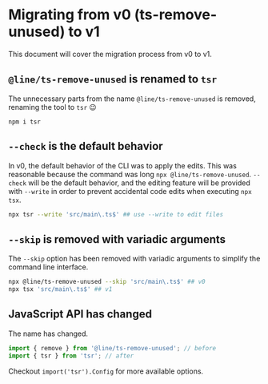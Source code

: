 # Migrating from v0 (ts-remove-unused) to v1

This document will cover the migration process from v0 to v1.

## `@line/ts-remove-unused` is renamed to `tsr`

The unnecessary parts from the name `@line/ts-remove-unused` is removed, renaming the tool to `tsr` 😉

```
npm i tsr
```

## `--check` is the default behavior

In v0, the default behavior of the CLI was to apply the edits. This was reasonable because the command was long `npx @line/ts-remove-unused`. `--check` will be the default behavior, and the editing feature will be provided with `--write` in order to prevent accidental code edits when executing `npx tsx`.

```bash
npx tsr --write 'src/main\.ts$' ## use --write to edit files
```

## `--skip` is removed with variadic arguments

The `--skip` option has been removed with variadic arguments to simplify the command line interface.

```bash
npx @line/ts-remove-unused --skip 'src/main\.ts$' ## v0
npx tsx 'src/main\.ts$' ## v1
```

## JavaScript API has changed

The name has changed.

```typescript
import { remove } from '@line/ts-remove-unused'; // before
import { tsr } from 'tsr'; // after
```

Checkout `import('tsr').Config` for more available options.

